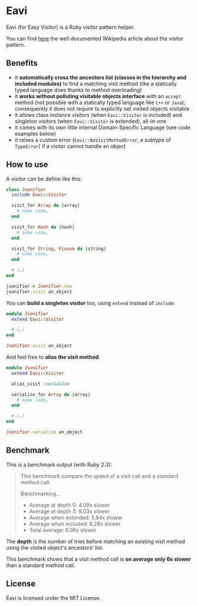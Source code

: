 # Eavi

Eavi (for Easy Visitor) is a Ruby visitor pattern helper.

You can find [here](https://en.wikipedia.org/wiki/Visitor_pattern) the well documented Wikipedia article about the visitor pattern.

## Benefits

- it **automatically cross the ancestors list (classes in the hierarchy and included modules)** to find a matching visit method (like a statically typed language does thanks to method overloading)
- it **works without polluting visitable objects interface** with an `accept` method (not possible with a statically typed language like `C++` or `Java`); consequently it does not require to explicitly set visited objects visitable
- it allows class instance visitors (when `Eavi::Visitor` is included) and singleton visitors (when `Eavi::Visitor` is extended), all-in-one
- it comes with its own little internal Domain-Specific Language (see code examples below)
- it raises a custom error (`Eavi::NoVisitMethodError`, a subtype of `TypeError`) if a visitor cannot handle an object

## How to use

A visitor can be define like this:

```ruby
class Jsonifier
  include Eavi::Visitor

  visit_for Array do |array|
    # some code…
  end

  visit_for Hash do |hash|
    # some code…
  end

  visit_for String, Fixnum do |string|
    # some code…
  end

  # […]
end

jsonifier = Jsonifier.new
jsonifier.visit an_object
```

You can **build a singleton visitor** too, using `extend` instead of `include`:

```ruby
module Jsonifier
  extend Eavi::Visitor

  # […]
end

Jsonifier.visit an_object
```

And feel free to **alias the visit method**:

```ruby
module Jsonifier
  extend Eavi::Visitor

  alias_visit :serialize

  serialize_for Array do |array|
    # some code…
  end

  # […]
end

Jsonifier.serialize an_object
```

## Benchmark

This is a benchmark output (with Ruby 2.3):

> This benchmark compare the speed of a visit call and a standard method call.
>
> Benchmarking…
>
> - Average at depth 0:    4.09x slower
> - Average at depth 3:    8.03x slower
> - Average when extended: 5.84x slower
> - Average when included: 6.28x slower
> - Total average:         6.06x slower

The **depth** is the number of tries before matching an existing visit method using the visited object's ancestors' list.

This benchmark shows that a visit method call is **on average only 6x slower** than a standard method call.

## License

Eavi is licensed under the MIT License.
